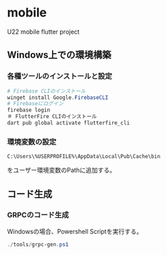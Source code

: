 # mobile

U22 mobile flutter project

## Windows上での環境構築

### 各種ツールのインストールと設定
```powershell
# Firebase CLIのインストール
winget install Google.FirebaseCLI
# Firebaseにログイン
firebase login
＃ FlutterFire CLIのインストール
dart pub global activate flutterfire_cli
```

### 環境変数の設定
```
C:\Users\%USERPROFILE%\AppData\Local\Pub\Cache\bin
```
をユーザー環境変数のPathに追加する。

## コード生成

### GRPCのコード生成

Windowsの場合、Powershell Scriptを実行する。

```powershell
./tools/grpc-gen.ps1
```